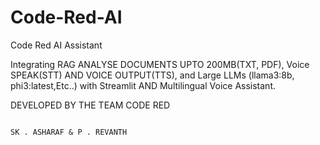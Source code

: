 # Code-Red-AI
Code Red AI Assistant

Integrating RAG ANALYSE DOCUMENTS UPTO 200MB(TXT, PDF), Voice SPEAK(STT) AND VOICE OUTPUT(TTS), and Large LLMs (llama3:8b, phi3:latest,Etc..) with Streamlit AND Multilingual Voice Assistant.


DEVELOPED BY THE TEAM CODE RED 
                                                                                                     
                                                                                                      
                                                                                                      SK . ASHARAF & P . REVANTH


